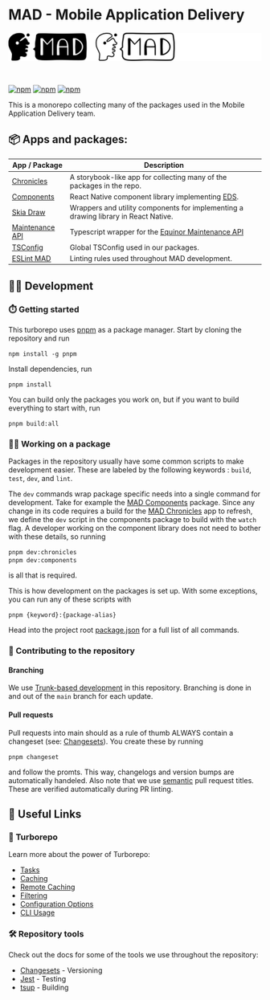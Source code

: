 # MAD - Mobile Application Delivery

<p align="center">
  <img src="./assets/gitLogo.png">
</p>
<br />

[![npm](https://img.shields.io/npm/v/@equinor/mad-components?label=%40equinor%2Fmad-components&logo=npm)](https://www.npmjs.com/package/@equinor/mad-components)
[![npm](https://img.shields.io/npm/v/@equinor/mad-maintenance-api-ts-wrapper?label=%40equinor%2Fmad-maintenance-api-ts-wrapper&logo=npm)](https://www.npmjs.com/package/@equinor/mad-maintenance-api-ts-wrapper)
[![npm](https://img.shields.io/npm/v/@equinor/react-native-skia-draw?label=%40equinor%2Freact-native-skia-draw&logo=npm)](https://www.npmjs.com/package/@equinor/react-native-skia-draw)

This is a monorepo collecting many of the packages used in the Mobile Application Delivery team.

## 📦 Apps and packages:

| App / Package                                      | Description                                                                                               |
| -------------------------------------------------- | --------------------------------------------------------------------------------------------------------- |
| [Chronicles](./apps/chronicles/)                   | A storybook-like app for collecting many of the packages in the repo.                                     |
| [Components](./packages/components)                | React Native component library implementing [EDS](https://loop.equinor.com/en/stories/eds-design-system). |
| [Skia Draw](./packages/skia-draw)                  | Wrappers and utility components for implementing a drawing library in React Native.                       |
| [Maintenance API](./packages/api/maintenance-api/) | Typescript wrapper for the [Equinor Maintenance API](https://equinor.github.io/maintenance-api-docs/)     |
| [TSConfig](./packages/tsconfig)                    | Global TSConfig used in our packages.                                                                     |
| [ESLint MAD](./packages/eslint-config-mad)  | Linting rules used throughout MAD development.                                                            |

## 👨‍💻 Development

### ⏱️ Getting started

This turborepo uses [pnpm](https://pnpm.io) as a package manager. Start by cloning the repository and run

```
npm install -g pnpm
```

Install dependencies, run

```
pnpm install
```

You can build only the packages you work on, but if you want to build everything to start with, run

```
pnpm build:all
```

### 👷‍♀️ Working on a package

Packages in the repository usually have some common scripts to make development easier. These are labeled by the following keywords : `build`, `test`, `dev`, and `lint`.

The `dev` commands wrap package specific needs into a single command for development. Take for example the [MAD Components](./packages/components/) package. Since any change in its code requires a build for the [MAD Chronicles](./apps/chronicles/) app to refresh, we define the `dev` script in the components package to build with the `watch` flag. A developer working on the component library does not need to bother with these details, so running

```
pnpm dev:chronicles
pnpm dev:components
```

is all that is required.

This is how development on the packages is set up.
With some exceptions, you can run any of these scripts with

```
pnpm {keyword}:{package-alias}
```

Head into the project root [package.json](./package.json) for a full list of all commands.

### 🙏 Contributing to the repository

#### Branching

We use [Trunk-based development](https://www.atlassian.com/continuous-delivery/continuous-integration/trunk-based-development) in this repository. Branching is done in and out of the `main` branch for each update.

#### Pull requests

Pull requests into main should as a rule of thumb ALWAYS contain a changeset (see: [Changesets](https://github.com/changesets/changesets)). You create these by running

```
pnpm changeset
```

and follow the promts.
This way, changelogs and version bumps are automatically handeled. Also note that we use [semantic](https://gist.githubusercontent.com/joshbuchea/6f47e86d2510bce28f8e7f42ae84c716/raw/e75b1b9536ee5ee82e2ec0ba8948d8f8238488c3/semantic-commit-messages.md) pull request titles. These are verified automatically during PR linting.

## 🔗 Useful Links

### 🚀 Turborepo

Learn more about the power of Turborepo:

-   [Tasks](https://turbo.build/repo/docs/core-concepts/monorepos/running-tasks)
-   [Caching](https://turbo.build/repo/docs/core-concepts/caching)
-   [Remote Caching](https://turbo.build/repo/docs/core-concepts/remote-caching)
-   [Filtering](https://turbo.build/repo/docs/core-concepts/monorepos/filtering)
-   [Configuration Options](https://turbo.build/repo/docs/reference/configuration)
-   [CLI Usage](https://turbo.build/repo/docs/reference/command-line-reference)

### 🛠️ Repository tools

Check out the docs for some of the tools we use throughout the repository:

-   [Changesets](https://github.com/changesets/changesets) - Versioning
-   [Jest](https://jestjs.io) - Testing
-   [tsup](https://tsup.egoist.dev) - Building
